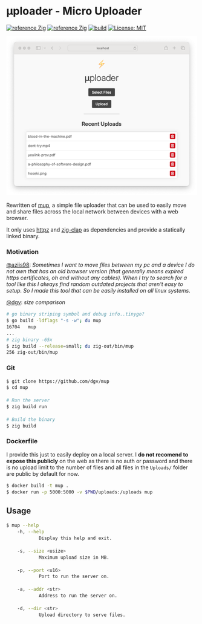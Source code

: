 # μploader - Micro Uploader
[![reference Zig](https://img.shields.io/badge/zig%20-0.13.0-orange)](https://github.com/dgv/mup/blob/main/build.zig.zon)
[![reference Zig](https://img.shields.io/badge/deps%20-2-orange)](https://github.com/dgv/mup/blob/main/build.zig.zon)
[![build](https://github.com/dgv/mup/actions/workflows/build.yml/badge.svg)](https://github.com/dgv/mup/actions/workflows/build.yml)
[![License: MIT](https://img.shields.io/badge/license-MIT-yellow.svg)](https://opensource.org/licenses/MIT)

![mup](https://github.com/dgv/mup/blob/main/mup.png)

Rewritten of [mup](https://github.com/aziis98), a simple file uploader that can be used to easily move and share files across the local network between devices with a web browser.

It only uses [httpz](https://github.com/karlseguin/http.zig) and [zig-clap](https://github.com/Hejsil/zig-clap) as dependencies and provide a statically linked binary.

### Motivation
[@aziis98](https://github.com/aziis98):
_Sometimes I want to move files between my pc and a device I do not own that has an old browser version (that generally means expired https certificates, oh and without any cables). When I try to search for a tool like this I always find random outdated projects that aren't easy to setup. So I made this tool that can be easily installed on all linux systems._

[@dgv](https://github.com/dgv):
_size comparison_
```bash
# go binary striping symbol and debug info..tinygo?
$ go build -ldflags "-s -w"; du mup
16704	mup
...
# zig binary -65x
$ zig build --release=small; du zig-out/bin/mup
256	zig-out/bin/mup
```


### Git

```bash
$ git clone https://github.com/dgv/mup
$ cd mup

# Run the server
$ zig build run

# Build the binary
$ zig build
```

### Dockerfile

I provide this just to easily deploy on a local server. I **do not recomend to expose this publicly** on the web as there is no auth or password and there is no upload limit to the number of files and all files in the `Uploads/` folder are public by default for now.

```bash shell
$ docker build -t mup .
$ docker run -p 5000:5000 -v $PWD/uploads:/uploads mup
```


## Usage

```bash
$ mup --help
    -h, --help
            Display this help and exit.

    -s, --size <usize>
            Maximum upload size in MB.

    -p, --port <u16>
            Port to run the server on.

    -a, --addr <str>
            Address to run the server on.

    -d, --dir <str>
            Upload directory to serve files.
```
